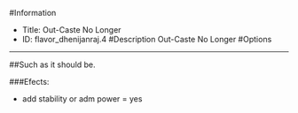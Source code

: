 #Information
 - Title: Out-Caste No Longer
 - ID: flavor_dhenijanraj.4
#Description
Out-Caste No Longer
#Options

___
##Such as it should be.

###Efects:<ul><li>add stability or adm power = yes</li></ul>
